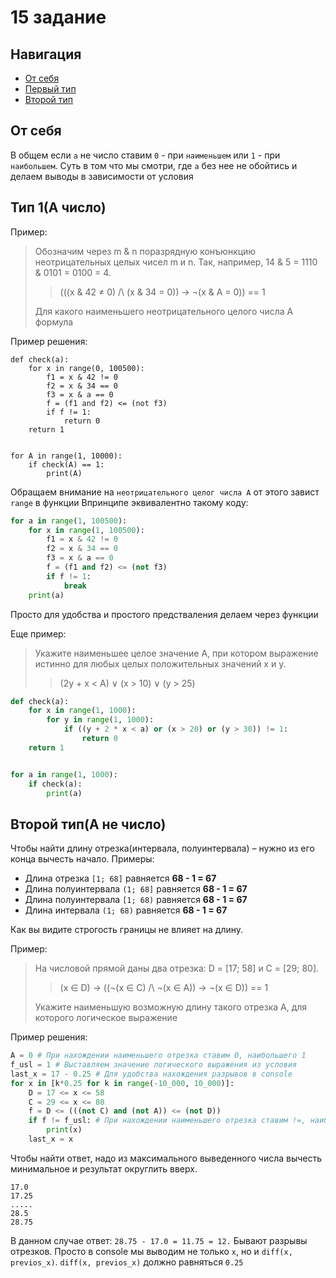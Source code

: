 # 15 задание
## Навигация
- [От себя](#my_self)
- [Первый тип](#f_type)
- [Второй тип](#s_type)

## <a id="my_self"></a>От себя
В общем если `a` не число ставим `0` - при `наименьшем` или `1` - при `наибольшем`.
Суть в том что мы смотри, где `а` без нее не обойтись и делаем выводы в зависимости от условия

## <a id="f_type"></a>Тип 1(A число)
Пример:
>Обозначим через m & n поразрядную конъюнкцию неотрицательных целых чисел m и n. Так, например, 14 & 5 = 1110 & 0101 = 0100 = 4.
>>(((x & 42 ≠ 0) /\ (x & 34 = 0)) → ¬(x & А = 0)) == 1
>
> Для какого наименьшего неотрицательного целого числа А формула

Пример решения:
```python3
def check(a):
    for x in range(0, 100500):
        f1 = x & 42 != 0
        f2 = x & 34 == 0
        f3 = x & a == 0
        f = (f1 and f2) <= (not f3) 
        if f != 1:
            return 0
    return 1


for A in range(1, 10000):
    if check(A) == 1:
        print(A)
```
Обращаем внимание на `неотрицательного целог числа А` от этого завист `range` в функции
Впринципе эквивалентно такому коду:
```python
for a in range(1, 100500):
    for x in range(1, 100500):
        f1 = x & 42 != 0
        f2 = x & 34 == 0
        f3 = x & a == 0
        f = (f1 and f2) <= (not f3) 
        if f != 1:
            break
    print(a)
```
Просто для удобства и простого предстваления делаем через функции

Еще пример:
> Укажите наименьшее целое значение А, при котором выражение истинно для любых целых положительных значений x и y.
>>(2y + x < A) ∨ (x > 10) ∨ (y > 25)
```python
def check(a):
    for x in range(1, 1000):
        for y in range(1, 1000):
            if ((y + 2 * x < a) or (x > 20) or (y > 30)) != 1:
                return 0
    return 1


for a in range(1, 1000):
    if check(a):
        print(a)
```
## <a id="s_type"></a> Второй тип(А не число)
Чтобы найти длину отрезка(интервала, полуинтервала) – нужно из его конца вычесть начало.
Примеры:
- Длина отрезка `[1; 68]` равняется **68 - 1 = 67**
- Длина полуинтервала `(1; 68]` равняется **68 - 1 = 67**
- Длина полуинтервала `[1; 68)` равняется **68 - 1 = 67**
- Длина интервала `(1; 68)` равняется **68 - 1 = 67**

Как вы видите строгость границы не влияет на длину.

Пример:
>На числовой прямой даны два отрезка: D = [17; 58] и C = [29; 80].
>>(x ∈ D) → ((¬(x ∈ C) /\ ¬(x ∈ A)) → ¬(x ∈ D)) == 1
> 
> Укажите наименьшую возможную длину такого отрезка A, для которого логическое выражение

Пример решения:
```python
A = 0 # При нахождении наименьшего отрезка ставим 0, наибольшего 1
f_usl = 1 # Выставляем значение логического выражения из условия
last_x = 17 - 0.25 # Для удобства нахождения разрывов в console
for x in [k*0.25 for k in range(-10_000, 10_000)]:
    D = 17 <= x <= 58
    C = 29 <= x <= 80
    f = D <= (((not C) and (not A)) <= (not D))
    if f != f_usl: # При нахождении наименьшего отрезка ставим !=, наибольшего ==
        print(x)
    last_x = x
```
Чтобы найти ответ, надо из максимального выведенного числа вычесть минимальное и результат округлить вверх.
```pycon
17.0
17.25
.....
28.5
28.75
```
В данном случае ответ: `28.75 - 17.0 = 11.75 = 12.`
Бывают разрывы отрезков. Просто в console мы выводим не только `x`, но и `diff(x, previos_x)`. 
`diff(x, previos_x)` должно равняться `0.25`